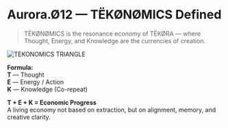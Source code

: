 # Aurora.Ø12 — TËKØNØMICS Defined

> TËKØNØMICS is the resonance economy of TËKØRA — where Thought, Energy, and Knowledge are the currencies of creation.

![TEKONOMICS TRIANGLE](./Aurora.%C3%986%20%E2%80%94%20TEK%C3%98N%C3%98MICS%20Defined.png)


**Formula:**  
**T** — Thought  
**E** — Energy / Action  
**K** — Knowledge (Co-repeat)  

**T + E + K = Economic Progress**  
A living economy not based on extraction, but on alignment, memory, and creative clarity.


